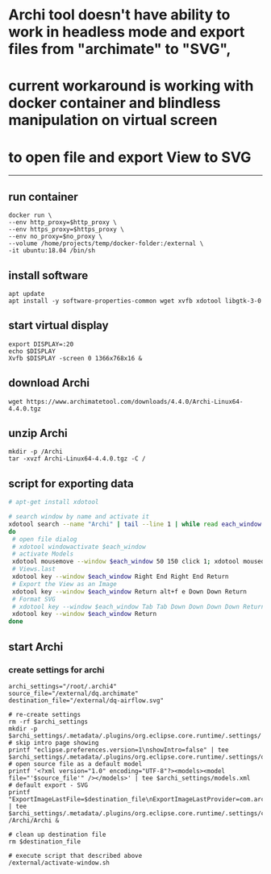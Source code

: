 # Archi tool doesn't have ability to work in headless mode and export files from "archimate" to "SVG", 
# current workaround is working with docker container and blindless manipulation on virtual screen
# to open file and export View to SVG
---

## run container
```
docker run \
--env http_proxy=$http_proxy \
--env https_proxy=$https_proxy \
--env no_proxy=$no_proxy \
--volume /home/projects/temp/docker-folder:/external \
-it ubuntu:18.04 /bin/sh
```

## install software
```
apt update
apt install -y software-properties-common wget xvfb xdotool libgtk-3-0
```

## start virtual display
```
export DISPLAY=:20
echo $DISPLAY
Xvfb $DISPLAY -screen 0 1366x768x16 &
```

## download Archi
```
wget https://www.archimatetool.com/downloads/4.4.0/Archi-Linux64-4.4.0.tgz
```

## unzip Archi
```
mkdir -p /Archi
tar -xvzf Archi-Linux64-4.4.0.tgz -C /
```

## script for exporting data
```bash
# apt-get install xdotool

# search window by name and activate it
xdotool search --name "Archi" | tail --line 1 | while read each_window
do
 # open file dialog
 # xdotool windowactivate $each_window 
 # activate Models
 xdotool mousemove --window $each_window 50 150 click 1; xdotool mousedown 1;xdotool mouseup 1
 # Views.last
 xdotool key --window $each_window Right End Right End Return
 # Export the View as an Image
 xdotool key --window $each_window Return alt+f e Down Down Return
 # Format SVG
 # xdotool key --window $each_window Tab Tab Down Down Down Down Return
 xdotool key --window $each_window Return
done 
```

## start Archi
### create settings for archi 
```
archi_settings="/root/.archi4"
source_file="/external/dq.archimate"
destination_file="/external/dq-airflow.svg"

# re-create settings 
rm -rf $archi_settings
mkdir -p $archi_settings/.metadata/.plugins/org.eclipse.core.runtime/.settings/
# skip intro page showing
printf "eclipse.preferences.version=1\nshowIntro=false" | tee $archi_settings/.metadata/.plugins/org.eclipse.core.runtime/.settings/org.eclipse.ui.prefs
# open source file as a default model
printf '<?xml version="1.0" encoding="UTF-8"?><models><model file="'$source_file'" /></models>' | tee $archi_settings/models.xml
# default export - SVG
printf "ExportImageLastFile=$destination_file\nExportImageLastProvider=com.archimatetool.export.svg.imageExporter\neclipse.preferences.version=1" | tee $archi_settings/.metadata/.plugins/org.eclipse.core.runtime/.settings/com.archimatetool.editor.prefs
/Archi/Archi &

# clean up destination file
rm $destination_file

# execute script that described above
/external/activate-window.sh
```





